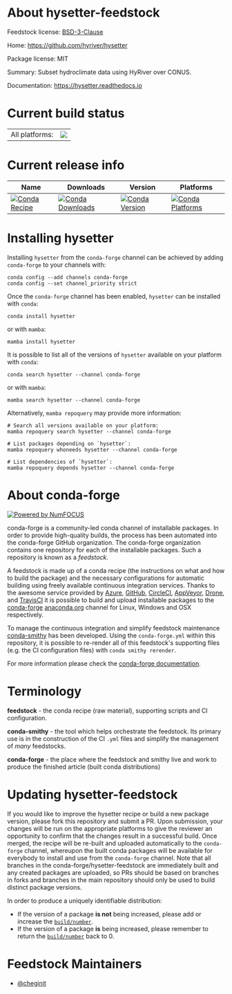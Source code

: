 About hysetter-feedstock
========================

Feedstock license: [BSD-3-Clause](https://github.com/conda-forge/hysetter-feedstock/blob/main/LICENSE.txt)

Home: https://github.com/hyriver/hysetter

Package license: MIT

Summary: Subset hydroclimate data using HyRiver over CONUS.

Documentation: https://hysetter.readthedocs.io

Current build status
====================


<table><tr><td>All platforms:</td>
    <td>
      <a href="https://dev.azure.com/conda-forge/feedstock-builds/_build/latest?definitionId=22428&branchName=main">
        <img src="https://dev.azure.com/conda-forge/feedstock-builds/_apis/build/status/hysetter-feedstock?branchName=main">
      </a>
    </td>
  </tr>
</table>

Current release info
====================

| Name | Downloads | Version | Platforms |
| --- | --- | --- | --- |
| [![Conda Recipe](https://img.shields.io/badge/recipe-hysetter-green.svg)](https://anaconda.org/conda-forge/hysetter) | [![Conda Downloads](https://img.shields.io/conda/dn/conda-forge/hysetter.svg)](https://anaconda.org/conda-forge/hysetter) | [![Conda Version](https://img.shields.io/conda/vn/conda-forge/hysetter.svg)](https://anaconda.org/conda-forge/hysetter) | [![Conda Platforms](https://img.shields.io/conda/pn/conda-forge/hysetter.svg)](https://anaconda.org/conda-forge/hysetter) |

Installing hysetter
===================

Installing `hysetter` from the `conda-forge` channel can be achieved by adding `conda-forge` to your channels with:

```
conda config --add channels conda-forge
conda config --set channel_priority strict
```

Once the `conda-forge` channel has been enabled, `hysetter` can be installed with `conda`:

```
conda install hysetter
```

or with `mamba`:

```
mamba install hysetter
```

It is possible to list all of the versions of `hysetter` available on your platform with `conda`:

```
conda search hysetter --channel conda-forge
```

or with `mamba`:

```
mamba search hysetter --channel conda-forge
```

Alternatively, `mamba repoquery` may provide more information:

```
# Search all versions available on your platform:
mamba repoquery search hysetter --channel conda-forge

# List packages depending on `hysetter`:
mamba repoquery whoneeds hysetter --channel conda-forge

# List dependencies of `hysetter`:
mamba repoquery depends hysetter --channel conda-forge
```


About conda-forge
=================

[![Powered by
NumFOCUS](https://img.shields.io/badge/powered%20by-NumFOCUS-orange.svg?style=flat&colorA=E1523D&colorB=007D8A)](https://numfocus.org)

conda-forge is a community-led conda channel of installable packages.
In order to provide high-quality builds, the process has been automated into the
conda-forge GitHub organization. The conda-forge organization contains one repository
for each of the installable packages. Such a repository is known as a *feedstock*.

A feedstock is made up of a conda recipe (the instructions on what and how to build
the package) and the necessary configurations for automatic building using freely
available continuous integration services. Thanks to the awesome service provided by
[Azure](https://azure.microsoft.com/en-us/services/devops/), [GitHub](https://github.com/),
[CircleCI](https://circleci.com/), [AppVeyor](https://www.appveyor.com/),
[Drone](https://cloud.drone.io/welcome), and [TravisCI](https://travis-ci.com/)
it is possible to build and upload installable packages to the
[conda-forge](https://anaconda.org/conda-forge) [anaconda.org](https://anaconda.org/)
channel for Linux, Windows and OSX respectively.

To manage the continuous integration and simplify feedstock maintenance
[conda-smithy](https://github.com/conda-forge/conda-smithy) has been developed.
Using the ``conda-forge.yml`` within this repository, it is possible to re-render all of
this feedstock's supporting files (e.g. the CI configuration files) with ``conda smithy rerender``.

For more information please check the [conda-forge documentation](https://conda-forge.org/docs/).

Terminology
===========

**feedstock** - the conda recipe (raw material), supporting scripts and CI configuration.

**conda-smithy** - the tool which helps orchestrate the feedstock.
                   Its primary use is in the construction of the CI ``.yml`` files
                   and simplify the management of *many* feedstocks.

**conda-forge** - the place where the feedstock and smithy live and work to
                  produce the finished article (built conda distributions)


Updating hysetter-feedstock
===========================

If you would like to improve the hysetter recipe or build a new
package version, please fork this repository and submit a PR. Upon submission,
your changes will be run on the appropriate platforms to give the reviewer an
opportunity to confirm that the changes result in a successful build. Once
merged, the recipe will be re-built and uploaded automatically to the
`conda-forge` channel, whereupon the built conda packages will be available for
everybody to install and use from the `conda-forge` channel.
Note that all branches in the conda-forge/hysetter-feedstock are
immediately built and any created packages are uploaded, so PRs should be based
on branches in forks and branches in the main repository should only be used to
build distinct package versions.

In order to produce a uniquely identifiable distribution:
 * If the version of a package **is not** being increased, please add or increase
   the [``build/number``](https://docs.conda.io/projects/conda-build/en/latest/resources/define-metadata.html#build-number-and-string).
 * If the version of a package **is** being increased, please remember to return
   the [``build/number``](https://docs.conda.io/projects/conda-build/en/latest/resources/define-metadata.html#build-number-and-string)
   back to 0.

Feedstock Maintainers
=====================

* [@cheginit](https://github.com/cheginit/)

